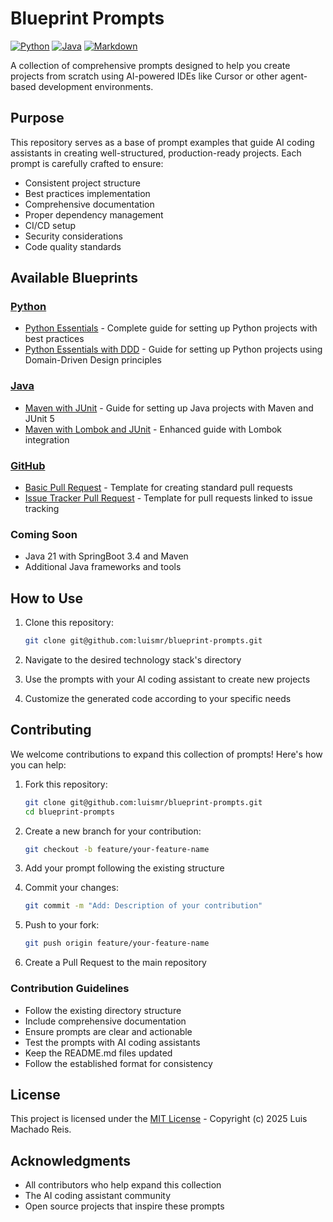 # Blueprint Prompts

[![Python](https://img.shields.io/badge/python-3.x-blue.svg?logo=python&logoColor=white)](https://www.python.org/downloads/)
[![Java](https://img.shields.io/badge/java-21-orange.svg?logo=openjdk&logoColor=white)](https://www.oracle.com/java/technologies/downloads/#java21)
[![Markdown](https://img.shields.io/badge/markdown-1.x-lightgrey.svg?logo=markdown&logoColor=white)](https://daringfireball.net/projects/markdown/)

A collection of comprehensive prompts designed to help you create projects from scratch using AI-powered IDEs like Cursor or other agent-based development environments.

## Purpose

This repository serves as a base of prompt examples that guide AI coding assistants in creating well-structured, production-ready projects. Each prompt is carefully crafted to ensure:

- Consistent project structure
- Best practices implementation
- Comprehensive documentation
- Proper dependency management
- CI/CD setup
- Security considerations
- Code quality standards

## Available Blueprints

### [Python](python/README.md)
- [Python Essentials](python/python-essentials.md) - Complete guide for setting up Python projects with best practices
- [Python Essentials with DDD](python/python-essentials-ddd.md) - Guide for setting up Python projects using Domain-Driven Design principles

### [Java](java/README.md)
- [Maven with JUnit](java/java-maven-with-junit.md) - Guide for setting up Java projects with Maven and JUnit 5
- [Maven with Lombok and JUnit](java/java-maven-with-lombok-and-junit.md) - Enhanced guide with Lombok integration

### [GitHub](github/README.md)
- [Basic Pull Request](github/pull-request-basic.md) - Template for creating standard pull requests
- [Issue Tracker Pull Request](github/pull-request-issue-tracker.md) - Template for pull requests linked to issue tracking

### Coming Soon
- Java 21 with SpringBoot 3.4 and Maven
- Additional Java frameworks and tools

## How to Use

1. Clone this repository:
   ```bash
   git clone git@github.com:luismr/blueprint-prompts.git
   ```

2. Navigate to the desired technology stack's directory
3. Use the prompts with your AI coding assistant to create new projects
4. Customize the generated code according to your specific needs

## Contributing

We welcome contributions to expand this collection of prompts! Here's how you can help:

1. Fork this repository:
   ```bash
   git clone git@github.com:luismr/blueprint-prompts.git
   cd blueprint-prompts
   ```

2. Create a new branch for your contribution:
   ```bash
   git checkout -b feature/your-feature-name
   ```

3. Add your prompt following the existing structure
4. Commit your changes:
   ```bash
   git commit -m "Add: Description of your contribution"
   ```

5. Push to your fork:
   ```bash
   git push origin feature/your-feature-name
   ```

6. Create a Pull Request to the main repository

### Contribution Guidelines

- Follow the existing directory structure
- Include comprehensive documentation
- Ensure prompts are clear and actionable
- Test the prompts with AI coding assistants
- Keep the README.md files updated
- Follow the established format for consistency

## License

This project is licensed under the [MIT License](LICENSE.md) - Copyright (c) 2025 Luis Machado Reis.

## Acknowledgments

- All contributors who help expand this collection
- The AI coding assistant community
- Open source projects that inspire these prompts 